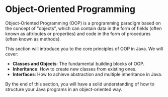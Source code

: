 # Object-Oriented Programming

Object-Oriented Programming (OOP) is a programming paradigm based on the concept of "objects", which can contain data in the form of fields (often known as attributes or properties) and code in the form of procedures (often known as methods).

This section will introduce you to the core principles of OOP in Java. We will cover:

- **Classes and Objects**: The fundamental building blocks of OOP.
- **Inheritance**: How to create new classes from existing ones.
- **Interfaces**: How to achieve abstraction and multiple inheritance in Java.

By the end of this section, you will have a solid understanding of how to structure your Java programs in an object-oriented way.